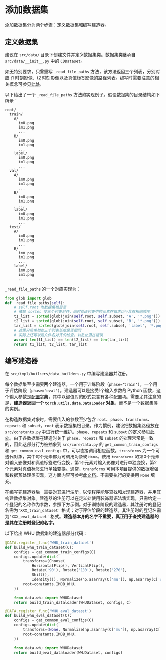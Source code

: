 # 添加数据集

添加数据集分为两个步骤：定义数据集和编写建造器。

## 定义数据集

建议在 `src/data/` 目录下创建文件并定义数据集类。数据集类继承自 `src/data/__init__.py` 中的 `CDDataset`。

如无特别要求，只需重写 `_read_file_paths` 方法，该方法返回三个列表，分别对应 t1 时刻影像、t2 时刻影像以及真值标签影像的路径列表。编写时需要注意的相关概念可参见[此处](./设计思想/数据集接口.md#数据集抽象基类)。

以下给出了一个 `_read_file_paths` 方法的实现例子。假设数据集的目录结构如下所示：

```
root/
  train/
    A/
      im0.png
      im1.png
      ...
    B/
      im0.png
      im1.png
      ...
    label/
      im0.png
      im1.png
      ...
  val/
    A/
      im0.png
      im1.png
      ...
    B/
      im0.png
      im1.png
      ...
    label/
      im0.png
      im1.png
      ...
  test/
    A/
      im0.png
      im1.png
      ...
    B/
      im0.png
      im1.png
      ...
    label/
      im0.png
      im1.png
      ...
```

`_read_file_paths` 的一个对应实现为：

```python
from glob import glob
def _read_file_paths(self):
    # self.root 为数据集根目录
    # 依赖 sorted 使三个列表对齐，同时保证列表中的元素在每次运行具有相同顺序
    t1_list = sorted(glob(join(self.root, self.subset, 'A', '*.png')))
    t2_list = sorted(glob(join(self.root, self.subset, 'B', '*.png')))
    tar_list = sorted(glob(join(self.root, self.subset, 'label', '*.png')))
    # 这里只简单检查三个列表长度是否相同
    # 实际上还可以做文件名对齐的检查，以防止潜在错误
    assert len(t1_list) == len(t2_list) == len(tar_list)
    return t1_list, t2_list, tar_list
```

## 编写建造器

在 `src/impl/builders/data_builders.py` 中编写建造器并注册。

每个数据集至少需要两个建造器，一个用于训练阶段（`phase='train'`），一个用于评估阶段（`phase='eval'`）。建造器可以是接受1个输入参数的 Python 函数，这个输入参数是[配置字典](./编写配置文件.md#配置字典)，其中以键值对的形式包含有各种配置项。需要尤其注意的是，**建造器返回一个 `torch.utils.data.DataLoader` 对象**，而不是一个数据集类的实例。

在构造数据集对象时，需要传入的参数至少包含 `root`、`phase`、`transforms`、`repeats` 和 `subset`。`root` 表示数据集根目录。作为惯例，建议把数据集路径放在 `src/constants.py` 中进行统一维护。`phase`、`repeats` 和 `subset` 的定义参见[此处](./设计思想/数据集接口.md#数据集抽象基类)。由于各数据集在建造时关于 `phase`、`repeats` 和 `subset` 的处理常常是一致的，因此这部分行为被抽象到 `src/core/data.py` 的 `get_common_train_configs` 和 `get_common_eval_configs` 中，可以直接调用相应函数。`transforms` 为一个可迭代对象，其中每个元素都为可调用对象或 `None`。使用 `transforms` 的第0个元素对输入影像对和真值标签进行变换，第1个元素对输入影像对进行单独变换，第2个元素对真值标签进行单独变换。通常，`transforms` 可用本项目提供的数据增强和数据预处理类实现，这方面内容可参考[此文档](./使用数据增强.md)。不需要执行的变换用 `None` 填充。

在编写完建造器后，需要对其进行注册，以便程序能够查找和发现建造器，并用其构建数据集对象。建造器的注册可以在定义处使用装饰器语法糖实现，只需给定一个登记的名称作为参数，参照下方示例。对于训练阶段的建造器，其注册时的登记名需为`'XXX_train_dataset'` 格式；对于评估阶段的建造器，其注册时的登记名需为`'XXX_eval_dataset'` 格式。**建造器本身的名字不重要，真正用于查找建造器的是其在注册时登记的名字。**

以下给出 WHU 数据集的建造器部分代码：

```python
@DATA.register_func('WHU_train_dataset')
def build_whu_train_dataset(C):
    configs = get_common_train_configs(C)
    configs.update(dict(
        transforms=(Choose(
            HorizontalFlip(), VerticalFlip(), 
            Rotate('90'), Rotate('180'), Rotate('270'),
            Shift(), 
            Identity()), Normalize(np.asarray(C['mu']), np.asarray(C['sigma'])), None),
        root=constants.IMDB_WHU,
    ))

    from data.whu import WHUDataset
    return build_train_dataloader(WHUDataset, configs, C)

@DATA.register_func('WHU_eval_dataset')
def build_whu_eval_dataset(C):
    configs = get_common_eval_configs(C)
    configs.update(dict(
        transforms=(None, Normalize(np.asarray(C['mu']), np.asarray(C['sigma'])), None),
        root=constants.IMDB_WHU,
    ))

    from data.whu import WHUDataset
    return build_eval_dataloader(WHUDataset, configs)
```
